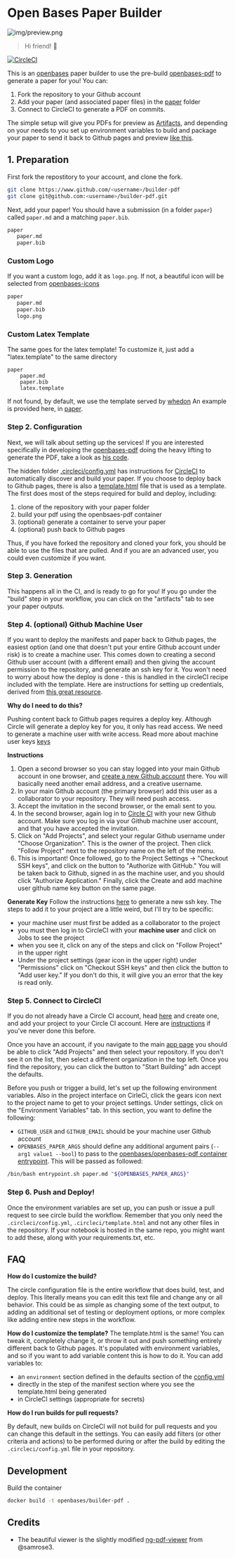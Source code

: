 # Open Bases Paper Builder

![img/preview.png](https://github.com/openbases/builder-pdf/raw/master/img/preview.png)

> Hi friend! :wave:

[![CircleCI](https://circleci.com/gh/openbases/builder-pdf.svg?style=svg)](https://circleci.com/gh/openbases/builder-pdf)

This is an [openbases](https://openbases.github.io) paper builder
to use the pre-build [openbases-pdf](https://www.github.com/openbases/openbases-pdf)
to generate a paper for you! You can:

 1. Fork the repository to your Github account
 2. Add your paper (and associated paper files) in the [paper](paper) folder
 3. Connect to CircleCI to generate a PDF on commits.

The simple setup will give you PDFs for preview as [Artifacts](https://circleci.com/docs/2.0/artifacts/), and depending
on your needs to you set up environment variables to build and package your
paper to send it back to Github pages and preview [like this](https://openbases.github.io/builder-pdf/).

## 1. Preparation

First fork the repostitory to your account, and clone the fork.

```bash
git clone https://www.github.com/<username>/builder-pdf
git clone git@github.com:<username>/builder-pdf.git
```

Next, add your paper! You should have a submission (in a folder `paper`) called `paper.md`
and a matching `paper.bib`.

```bash
paper
   paper.md
   paper.bib
```

### Custom Logo

If you want a custom logo, add it as `logo.png`. If not, a beautiful icon
will be selected from [openbases-icons](https://openbases.github.io/openbases-icons/preview)

```bash
paper
   paper.md
   paper.bib
   logo.png
```


### Custom Latex Template

The same goes for the latex template! To customize it, just add a "latex.template"
to the same directory

```
paper
    paper.md
    paper.bib
    latex.template
```

If not found, by default, we use the template served 
by [whedon](https://github.com/openjournals/whedon/blob/master/resources/latex.template)
An example is provided here, in [paper](paper). 


### Step 2. Configuration

Next, we will talk about setting up the services! If you are interested
specifically in developing the [openbases-pdf](https://www.github.com/openbases/openbases-pdf) 
doing the heavy lifting to generate the PDF,
take a look as [his code](https://www.github.com/openbases/openbases-pdf).

The hidden folder [.circleci/config.yml](.circleci/config.yml) has instructions for
[CircleCI](https://circleci.com/dashboard/) to automatically discover
and build your paper. If you choose to deploy back to Github pages, there is 
also a [template.html](.circleci/template.html) file that is used as a template. 
The first does most of the steps required for build and deploy, including:

 1.  clone of the repository with your paper folder
 2.  build your pdf using the openbsaes-pdf container
 3.  (optional) generate a container to serve your paper
 4.  (optional) push back to Github pages

Thus, if you have forked the repository and cloned your fork, you should be able to use
the files that are pulled. And if you are an advanced user, you could even customize if you
want.

### Step 3. Generation

This happens all in the CI, and is ready to go for you! If you go under the "build"
step in your workflow, you can click on the "artifacts" tab to see your paper outputs.

### Step 4. (optional) Github Machine User

If you want to deploy the manifests and paper back to Github pages, the easiest option (and
one that doesn't put your entire Github account under risk) is to create a machine
user. This comes down to creating a second Github user account (with a different email)
and then giving the account permission to the repository, and generate an ssh key for it.
You won't need to worry about how the deploy is done - this is handled in the circleCI
recipe included with the template. Here are instructions for setting up credentials, derived
from [this great resource](https://github.com/DevProgress/onboarding/wiki/Using-Circle-CI-with-Github-Pages-for-Continuous-Delivery).

**Why do I need to do this?**

Pushing content back to Github pages requires a deploy key. Although Circle will generate a deploy key for you, it only has read access. We need to generate a machine user with write access. Read more about machine user keys [keys](https://circleci.com/docs/github-security-ssh-keys/#machine-user-keys)

**Instructions**

 1. Open a second browser so you can stay logged into your main Github account in one browser, and [create a new Github account](https://github.com/join) there. You will basically need another email address, and a creative username.
 2. In your main Github account (the primary browser) add this user as a collaborator to your repository. They will need push access.
 3. Accept the invitation in the second browser, or the emali sent to you.
 4. In the second browser, again log in to [Circle CI](https://circleci.com/) with your new Github account. Make sure you log in via your Github machine user account, and that you have accepted the invitation.
 5.  Click on "Add Projects", and select your regular Github username under "Choose Organization". This is the owner of the project.  Then click "Follow Project" next to the repository name on the left of the menu. 
 6. This is important! Once followed, go to the Project Settings -> "Checkout SSH keys", and click on the button to "Authorize with GitHub." You will be taken back to Github, signed in as the machine user, and you should click "Authorize Application." Finally, click the Create and add machine user github name key button on the same page.

**Generate Key**
Follow the instructions [here](https://help.github.com/articles/generating-a-new-ssh-key-and-adding-it-to-the-ssh-agent/#generating-a-new-ssh-key) to generate a new ssh key. The steps to add it to your project are a little weird, but I'll try to be specific:

 - your machine user must first be added as a collaborator to the project
 - you must then log in to CircleCI with your **machine user** and click on Jobs to see the project
 - when you see it, click on any of the steps and click on "Follow Project" in the upper right
 - Under the project settings (gear icon in the upper right) under "Permissions" click on "Checkout SSH keys" and then click the button to "Add user key." If you don't do this, it will give you an error that the key is read only.


### Step 5. Connect to CircleCI

If you do not already have a Circle CI account, head [here](https://circleci.com/signup/) and create one, and
add your project to your Circle CI account.  Here are [instructions](https://circleci.com/docs/getting-started/) if you've never done this before.

Once you have an account, if you navigate to the main [app page](https://circleci.com/dashboard/)
you should be able to click "Add Projects" and then select your
repository. If you don't see it on the list, then select a different
organization in the top left. Once you find the repository, you can
click the button to "Start Building" adn accept the defaults.

Before you push or trigger a build, let's set up the following
environment variables. Also in the project interface on CirleCi, click
the gears icon next to the project name to get to your project settings.
Under settings, click on the "Environment Variables" tab. In this
section, you want to define the following:

 *  `GITHUB_USER` and `GITHUB_EMAIL` should be your machine user Github account
 *  `OPENBASES_PAPER_ARGS` should define any additional argument pairs (`--arg1 value1 --bool`) to pass to the [openbases/openbases-pdf container entrypoint](https://github.com/openbases/openbases-pdf/blob/master/entrypoint.sh). This will be passed as followed:

```bash
/bin/bash entrypoint.sh paper.md "${OPENBASES_PAPER_ARGS}"
```

### Step 6. Push and Deploy!

Once the environment variables are set up, you can push or issue a pull
request to see circle build the workflow. Remember that you only need
the `.circleci/config.yml`, `.circleci/template.html` and not any other files in the repository. If
your notebook is hosted in the same repo, you might want to add these,
along with your requirements.txt, etc.

## FAQ

**How do I customize the build?**

The circle configuration file is the entire workflow that does build, test, and deploy.
This literally means you can edit this text file and change any or all behavior. This could
be as simple as changing some of the text output, to adding an additional set of testing or
deployment options, or more complex like adding entire new steps in the workflow. 

**How do I customize the template?**
The template.html is the same! You can tweak it, completely change it, or throw it out and push something entirely
different back to Github pages. It's populated with environment variables, and so if you want
to add variable content this is how to do it. You can add variables to:

 - an `environment` section defined in the defaults section of the [config.yml](.circleci/config.yml)
 - directly in the step of the manifest section where you see the template.html being generated
 - in CircleCI settings (appropriate for secrets)


**How do I run builds for pull requests?**

By default, new builds on CircleCI will not build for pull requests and
you can change this default in the settings. You can easily add filters
(or other criteria and actions) to be performed during or after the
build by editing the `.circleci/config.yml` file in your repository.


## Development

Build the container

```bash
docker build -t openbases/builder-pdf .
```

## Credits

 - The beautiful viewer is the slightly modified [ng-pdf-viewer](https://github.com/samrose3/ng-pdf-viewer) from @samrose3.
